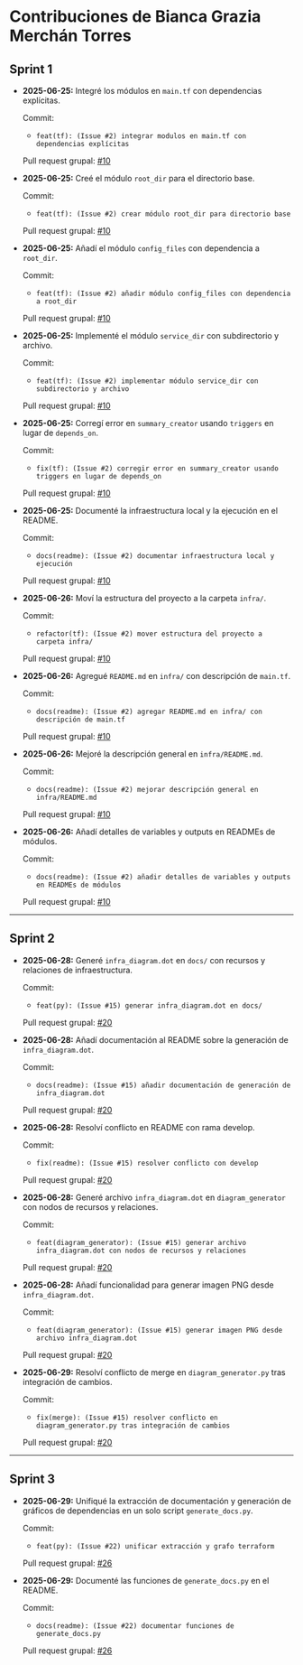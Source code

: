 # Contribuciones de Bianca Grazia Merchán Torres

## Sprint 1

- **2025-06-25:** Integré los módulos en `main.tf` con dependencias explícitas.

  Commit:  
  - `feat(tf): (Issue #2) integrar modulos en main.tf con dependencias explícitas`

  Pull request grupal: [#10](https://github.com/Jharvichu/PC4_Grupo8_Proyecto10/pull/10)

- **2025-06-25:** Creé el módulo `root_dir` para el directorio base.

  Commit:  
  - `feat(tf): (Issue #2) crear módulo root_dir para directorio base`

  Pull request grupal: [#10](https://github.com/Jharvichu/PC4_Grupo8_Proyecto10/pull/10)

- **2025-06-25:** Añadí el módulo `config_files` con dependencia a `root_dir`.

  Commit:  
  - `feat(tf): (Issue #2) añadir módulo config_files con dependencia a root_dir`

  Pull request grupal: [#10](https://github.com/Jharvichu/PC4_Grupo8_Proyecto10/pull/10)

- **2025-06-25:** Implementé el módulo `service_dir` con subdirectorio y archivo.

  Commit:  
  - `feat(tf): (Issue #2) implementar módulo service_dir con subdirectorio y archivo`

  Pull request grupal: [#10](https://github.com/Jharvichu/PC4_Grupo8_Proyecto10/pull/10)

- **2025-06-25:** Corregí error en `summary_creator` usando `triggers` en lugar de `depends_on`.

  Commit:  
  - `fix(tf): (Issue #2) corregir error en summary_creator usando triggers en lugar de depends_on`

  Pull request grupal: [#10](https://github.com/Jharvichu/PC4_Grupo8_Proyecto10/pull/10)

- **2025-06-25:** Documenté la infraestructura local y la ejecución en el README.

  Commit:  
  - `docs(readme): (Issue #2) documentar infraestructura local y ejecución`

  Pull request grupal: [#10](https://github.com/Jharvichu/PC4_Grupo8_Proyecto10/pull/10)

- **2025-06-26:** Moví la estructura del proyecto a la carpeta `infra/`.

  Commit:  
  - `refactor(tf): (Issue #2) mover estructura del proyecto a carpeta infra/`

  Pull request grupal: [#10](https://github.com/Jharvichu/PC4_Grupo8_Proyecto10/pull/10)

- **2025-06-26:** Agregué `README.md` en `infra/` con descripción de `main.tf`.

  Commit:  
  - `docs(readme): (Issue #2) agregar README.md en infra/ con descripción de main.tf`

  Pull request grupal: [#10](https://github.com/Jharvichu/PC4_Grupo8_Proyecto10/pull/10)

- **2025-06-26:** Mejoré la descripción general en `infra/README.md`.

  Commit:  
  - `docs(readme): (Issue #2) mejorar descripción general en infra/README.md`

  Pull request grupal: [#10](https://github.com/Jharvichu/PC4_Grupo8_Proyecto10/pull/10)

- **2025-06-26:** Añadí detalles de variables y outputs en READMEs de módulos.

  Commit:  
  - `docs(readme): (Issue #2) añadir detalles de variables y outputs en READMEs de módulos`

  Pull request grupal: [#10](https://github.com/Jharvichu/PC4_Grupo8_Proyecto10/pull/10)

---

## Sprint 2

- **2025-06-28:** Generé `infra_diagram.dot` en `docs/` con recursos y relaciones de infraestructura.

  Commit:  
  - `feat(py): (Issue #15) generar infra_diagram.dot en docs/`

  Pull request grupal: [#20](https://github.com/Jharvichu/PC4_Grupo8_Proyecto10/pull/20)

- **2025-06-28:** Añadí documentación al README sobre la generación de `infra_diagram.dot`.

  Commit:  
  - `docs(readme): (Issue #15) añadir documentación de generación de infra_diagram.dot`

  Pull request grupal: [#20](https://github.com/Jharvichu/PC4_Grupo8_Proyecto10/pull/20)

- **2025-06-28:** Resolví conflicto en README con rama develop.

  Commit:  
  - `fix(readme): (Issue #15) resolver conflicto con develop`

  Pull request grupal: [#20](https://github.com/Jharvichu/PC4_Grupo8_Proyecto10/pull/20)

- **2025-06-28:** Generé archivo `infra_diagram.dot` en `diagram_generator` con nodos de recursos y relaciones.

  Commit:  
  - `feat(diagram_generator): (Issue #15) generar archivo infra_diagram.dot con nodos de recursos y relaciones`

  Pull request grupal: [#20](https://github.com/Jharvichu/PC4_Grupo8_Proyecto10/pull/20)

- **2025-06-28:** Añadí funcionalidad para generar imagen PNG desde `infra_diagram.dot`.

  Commit:  
  - `feat(diagram_generator): (Issue #15) generar imagen PNG desde archivo infra_diagram.dot`

  Pull request grupal: [#20](https://github.com/Jharvichu/PC4_Grupo8_Proyecto10/pull/20)

- **2025-06-29:** Resolví conflicto de merge en `diagram_generator.py` tras integración de cambios.

  Commit:  
  - `fix(merge): (Issue #15) resolver conflicto en diagram_generator.py tras integración de cambios`

  Pull request grupal: [#20](https://github.com/Jharvichu/PC4_Grupo8_Proyecto10/pull/20)

---

## Sprint 3

- **2025-06-29:** Unifiqué la extracción de documentación y generación de gráficos de dependencias en un solo script `generate_docs.py`.

  Commit:  
  - `feat(py): (Issue #22) unificar extracción y grafo terraform`

  Pull request grupal: [#26](https://github.com/Jharvichu/PC4_Grupo8_Proyecto10/pull/26)

- **2025-06-29:** Documenté las funciones de `generate_docs.py` en el README.

  Commit:  
  - `docs(readme): (Issue #22) documentar funciones de generate_docs.py`

  Pull request grupal: [#26](https://github.com/Jharvichu/PC4_Grupo8_Proyecto10/pull/26)

